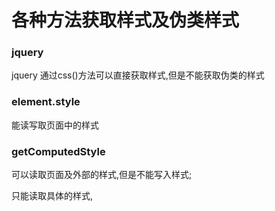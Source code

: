 # 各种方法获取样式及伪类样式


### jquery 

jquery 通过css()方法可以直接获取样式,但是不能获取伪类的样式

### element.style

能读写取页面中的样式

### getComputedStyle

可以读取页面及外部的样式,但是不能写入样式;

只能读取具体的样式,

